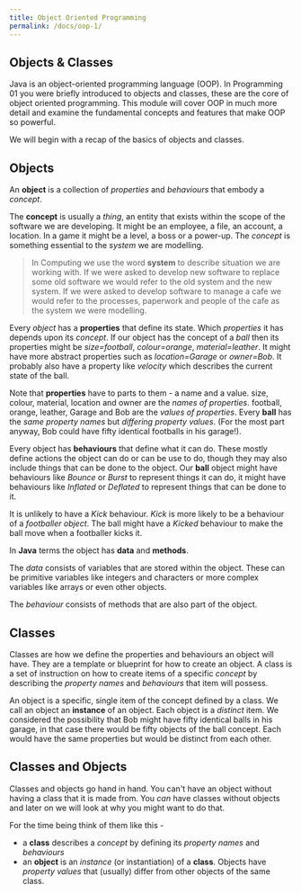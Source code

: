 ```yaml
---
title: Object Oriented Programming
permalink: /docs/oop-1/
---
```


## Objects & Classes

Java is an object-oriented programming language (OOP). In Programming 01 you were briefly introduced to objects and classes, these are the core of object oriented programming. This module will cover OOP in much more detail and examine the fundamental concepts and features that make OOP so powerful.  

We will begin with a recap of the basics of objects and classes.  

## Objects

An **object** is a collection of *properties* and *behaviours* that embody a *concept*.   

The **concept** is usually a *thing*, an entity that exists within the scope of the software we are developing. It might be an employee, a file, an account, a location. In a game it might be a level, a boss or a power-up. The *concept* is something essential to the *system* we are modelling.  

>In Computing we use the word **system** to describe situation we are working with. If we were asked to develop new software to replace some old software we would refer to the old system and the new system. If we were asked to develop software to manage a cafe we would refer to the processes, paperwork and people of the cafe as the system we were modelling.  

Every *object* has a **properties** that define its state. Which *properties* it has depends upon its *concept*. If our object has the concept of a *ball* then its properties might be *size=football*, *colour=orange*, *material=leather*. It might have more abstract properties such as *location=Garage* or *owner=Bob*. It probably also have a property like *velocity* which describes the current state of the ball. 

Note that **properties** have to parts to them - a name and a value. size, colour, material, location and owner are the *names of properties*. football, orange, leather, Garage and Bob are the *values of properties*. Every **ball** has the *same property names* but *differing property values*. (For the most part anyway, Bob could have fifty identical footballs in his garage!).  

Every object has **behaviours** that define what it can do. These mostly define actions the object can do or can be use to do, though they may also include things that can be done to the object. Our **ball** object might have behaviours like *Bounce* or *Burst* to represent things it can do, it might have behaviours like *Inflated* or *Deflated* to represent things that can be done to it. 

It is unlikely to have a *Kick* behaviour. *Kick* is more likely to be a behaviour of a *footballer object*. The ball might have a *Kicked* behaviour to make the ball move when a footballer kicks it.  

In **Java** terms the object has **data** and **methods**.  

The *data* consists of variables that are stored within the object. These can be primitive variables like integers and characters or more complex variables like arrays or even other objects.  

The *behaviour* consists of methods that are also part of the object.  

## Classes

Classes are how we define the properties and behaviours an object will have. They are a template or blueprint for how to create an object. A class is a set of instruction on how to create items of a specific *concept* by describing the *property names* and *behaviours* that item will possess.

An object is a specific, single item of the concept defined by a class. We call an object an **instance** of an object. Each object is a *distinct* item. We considered the possibility that Bob might have fifty identical balls in his garage, in that case there would be fifty objects of the ball concept. Each would have the same properties but would be distinct from each other.

## Classes and Objects

Classes and objects go hand in hand. You can't have an object without having a class that it is made from. You *can* have classes without objects and later on we will look at why you might want to do that.  

For the time being think of them like this -
* a **class** describes a *concept* by defining its *property names* and *behaviours*
* an **object** is an *instance* (or instantiation) of a **class**. Objects have *property values* that (usually) differ from other objects of the same class.  